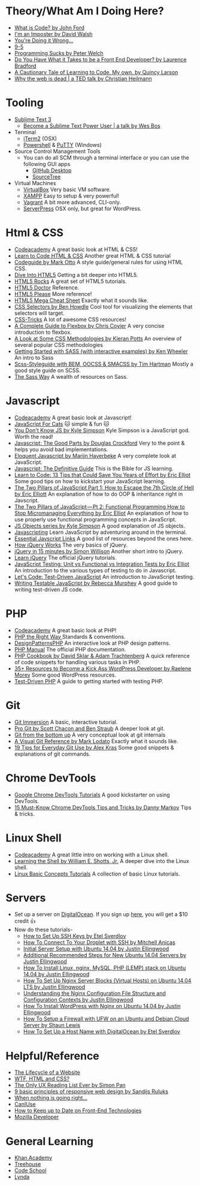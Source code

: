 # Theory/What Am I Doing Here?
+ [What is Code? by John Ford](http://www.bloomberg.com/graphics/2015-paul-ford-what-is-code/)
+ [I'm an Imposter by David Walsh](http://www.bloomberg.com/graphics/2015-paul-ford-what-is-code/)
+ [You're Doing it Wrong...](https://pbs.twimg.com/media/BbtAiOsCMAAm63q.png:large)
+ [9-5](http://i.imgur.com/YkbaV.gif)
+ [Programming Sucks by Peter Welch](http://www.stilldrinking.org/programming-sucks)
+ [Do You Have What it Takes to be a Front End Developer? by Laurence Bradford](http://learntocodewith.me/web-dev/front-end-developer-skills/)
+ [A Cautionary Tale of Learning to Code. My own. by Quincy Larson](https://medium.freecodecamp.com/a-cautionary-tale-of-learning-to-code-my-own-eddb24d9d5a7#.x2pgmxsxd)
+ [Why the web is dead | a TED talk by Christian Heilmann](https://www.youtube.com/watch?v=CrcAPan028Y&feature=youtu.be)

# Tooling 
+ [Sublime Text 3](https://www.sublimetext.com/3)
    * [Become a Sublime Text Power User | a talk by Wes Bos](http://wesbos.github.io/Sublime-Text-Power-User-Talk/#1)
+ Terminal
    * [iTerm2](https://www.iterm2.com/) (OSX)
    * [Powershell](https://msdn.microsoft.com/en-us/powershell/mt173057.aspx) & [PuTTY](http://www.putty.org/) (Windows)
+ Source Control Management Tools
    * You can do all SCM through a terminal interface or you can use the following GUI apps
        - [GitHub Desktop](https://desktop.github.com/)
        - [SourceTree](https://www.sourcetreeapp.com/)
+ Virtual Machines
    * [VirtualBox](https://www.virtualbox.org/) Very basic VM software.
    * [XAMPP](https://www.apachefriends.org/index.html) Easy to setup & very powerful!
    * [Vagrant](https://www.vagrantup.com/) A bit more advanced, CLI-only.
    * [ServerPress](https://serverpress.com/) OSX only, but great for WordPress.

# Html & CSS
+ [Codeacademy](https://www.codecademy.com/learn) A great basic look at HTML & CSS!
+ [Learn to Code HTML & CSS](http://learn.shayhowe.com/html-css/) Another great HTML & CSS tutorial
+ [Codeguide by Mark Otto](http://codeguide.co/) A style guide/general rules for using HTML CSS.
+ [Dive Into HTML5](http://diveinto.html5doctor.com/) Getting a bit deeper into HTML5.
+ [HTML5 Rocks](http://www.html5rocks.com/en/) A great set of HTML5 tutorials.
+ [HTML5 Doctor](http://html5doctor.com/) Reference.
+ [HTML5 Please](http://html5please.com/) More reference!
+ [HTML5 Mega Cheat Sheet](http://makeawebsitehub.com/the-html-5-mega-cheat-sheet/) Exactly what it sounds like.
+ [CSS Selectors by Ben Howdle](http://benhowdle.im/cssselectors/) Cool tool for visualizing the elements that selectors will target.
+ [CSS-Tricks](https://css-tricks.com/) A lot of awesome CSS resources!
+ [A Complete Guide to Flexbox by Chris Coyier](https://css-tricks.com/snippets/css/a-guide-to-flexbox/) A very concise introduction to flexbox.
+ [A Look at Some CSS Methodologies by Kieran Potts](http://sixrevisions.com/css/css-methodologies/) An overview of several popular CSS methodologies
+ [Getting Started with SASS (with interactive examples) by Ken Wheeler](https://scotch.io/tutorials/getting-started-with-sass) An intro to Sass
+ [Scss-Styleguide with BEM, OOCSS & SMACSS by Tim Hartman](http://timhartmann.net/frontend-development/scss-styleguide-with-bem-oocss-smacss/) Mostly a good style guide on SCSS.
+ [The Sass Way](http://www.thesassway.com/) A wealth of resources on Sass.

# Javascript 
+ [Codeacademy](https://www.codecademy.com/learn) A great basic look at Javascript!
+ [JavaScript For Cats](http://jsforcats.com/) :cat: simple & fun :cat:
+ [You Don't Know JS by Kyle Simpson](https://github.com/getify/You-Dont-Know-JS) Kyle Simpson is a JavaScript god. Worth the read!
+ [Javascript: The Good Parts by Douglas Crockford](http://bdcampbell.net/javascript/book/javascript_the_good_parts.pdf) Very to the point & helps you avoid bad implementations.
+ [Eloquent Javascript by Marijn Haverbeke](http://eloquentjavascript.net/) A very complete look at JavaScript.
+ [Javascript: The Definitive Guide](ftp://91.193.236.10/pub/docs/linux-support/programming/JavaScript/%5BO%60Reilly%5D%20-%20JavaScript.%20The%20Definitive%20Guide,%206th%20ed.%20-%20%5BFlanagan%5D.pdf) This is the Bible for JS learning.
+ [Learn to Code: 13 Tips that Could Save You Years of Effort by Eric Elliot](https://medium.com/javascript-scene/learn-to-code-13-tips-that-could-save-you-years-of-effort-92ce799a3e1f#.gvrtass9o) Some good tips on how to kickstart your JavaScript learning.
+ [The Two Pillars of JavaScript Part 1: How to Escape the 7th Circle of Hell by Eric Elliott](https://medium.com/javascript-scene/the-two-pillars-of-javascript-ee6f3281e7f3#.j62uzdtxt) An explanation of how to do OOP & inheritance right in Javscript.
+ [The Two Pillars of JavaScript — Pt 2: Functional Programming How to Stop Micromanaging Everything by Eric Elliot](https://medium.com/javascript-scene/the-two-pillars-of-javascript-pt-2-functional-programming-a63aa53a41a4#.pxc6j9l5g) An explanation of how to use properly use functional programming concepts in JavaScript.
+ [JS Objects series by Kyle Simpson](https://davidwalsh.name/javascript-objects) A good explanation of JS objects.
+ [Javascripting](https://github.com/sethvincent/javascripting) Learn JavaScript by adventuring around in the terminal.
+ [Essential Javscript Links](https://github.com/ericelliott/essential-javascript-links#essential-javascript-links) A good list of resources beyond the ones here.
+ [How jQuery Works](http://learn.jquery.com/about-jquery/how-jquery-works/) The very basics of jQuery.
+ [jQuery in 15 minutes by Simon Willison](http://www.slideshare.net/simon/jquery-in-15-minutes/) Another short intro to jQuery.
+ [Learn jQuery](http://learn.jquery.com/) The official jQuery tutorials.
+ [JavaScript Testing: Unit vs Functional vs Integration Tests by Eric Elliot](https://www.sitepoint.com/javascript-testing-unit-functional-integration/) An introduction to the various types of testing to do in Javascript.
+ [Let's Code: Test-Driven JavaScript](http://www.letscodejavascript.com/) An introduction to JavaScript testing.
+ [Writing Testable JavaScript by Rebecca Murphey](http://alistapart.com/article/writing-testable-javascript) A good guide to writing test-driven JS code.

# PHP
+ [Codeacademy](https://www.codecademy.com/learn) A great basic look at PHP!
+ [PHP the Right Way ](http://www.phptherightway.com/) Standards & conventions.
+ [DesignPatternsPHP](https://github.com/domnikl/DesignPatternsPHP) An interactive look at PHP design patterns.
+ [PHP Manual](http://php.net/manual/en/) The official PHP documentation.
+ [PHP Cookbook by David Sklar & Adam Trachtenberg](http://mfyz.com/Files/Dokumanlar/PHP_Cookbook.pdf) A quick reference of code snippets for handling various tasks in PHP.
+ [35+ Resources to Become a Kick Ass WordPress Developer by Raelene Morey](https://premium.wpmudev.org/blog/35-resources-for-kick-ass-wordpress-developers/) Some good WordPress resources.
+ [Test-Driven PHP](http://code.tutsplus.com/series/test-driven-php--net-27482) A guide to getting started with testing PHP.

# Git
+ [Git Immersion](http://gitimmersion.com/) A basic, interactive tutorial.
+ [Pro Git by Scott Chacon and Ben Straub](https://git-scm.com/book/en/v2) A deeper look at git.
+ [Git from the bottom up](http://ftp.newartisans.com/pub/git.from.bottom.up.pdf) A very conceptual look at git internals
+ [A Visual Git Reference by Mark Lodato](http://marklodato.github.io/visual-git-guide/index-en.html) Exactly what it sounds like.
+ [19 Tips for Everyday Git Use by Alex Kras](http://www.alexkras.com/19-git-tips-for-everyday-use/) Some good snippets & explanations of git commands.

# Chrome DevTools
+ [Google Chrome DevTools Tutorials](http://sixrevisions.com/tutorials/devtools-tutorials/) A good kickstarter on using DevTools.
+ [15 Must-Know Chrome DevTools Tips and Tricks by Danny Markov](http://tutorialzine.com/2015/03/15-must-know-chrome-devtools-tips-tricks/) Tips & tricks.

# Linux Shell
+ [Codeacademy](ttps://www.codecademy.com/) A great little intro on working with a Linux shell.
+ [Learning the Shell by William E. Shotts, Jr.](http://linuxcommand.org/learning_the_shell.php) A deeper dive into the Linux shell.
+ [Linux Basic Concepts Tutorials](http://www.tutorialspoint.com/listtutorials/linux/basic-concepts/1) A collection of basic Linux tutorials.

# Servers
+ Set up a server on [DigitalOcean](). If you sign up [here](https://m.do.co/c/4d711baea235), you will get a $10 credit :+1:
+ Now do these tutorials-
    * [How to Set Up SSH Keys by Etel Sverdlov](https://www.digitalocean.com/community/tutorials/how-to-set-up-ssh-keys--2)
    * [How To Connect To Your Droplet with SSH by Mitchell Anicas](https://www.digitalocean.com/community/tutorials/how-to-connect-to-your-droplet-with-ssh)
    * [Initial Server Setup with Ubuntu 14.04 by Justin Ellingwood](https://www.digitalocean.com/community/tutorials/initial-server-setup-with-ubuntu-14-04)
    * [Additional Recommended Steps for New Ubuntu 14.04 Servers by Justin Ellingwood](https://www.digitalocean.com/community/tutorials/additional-recommended-steps-for-new-ubuntu-14-04-servers)
    * [How To Install Linux, nginx, MySQL, PHP (LEMP) stack on Ubuntu 14.04 by Justin Ellingwood](https://www.digitalocean.com/community/tutorials/how-to-install-linux-nginx-mysql-php-lemp-stack-on-ubuntu-14-04)
    * [How To Set Up Nginx Server Blocks (Virtual Hosts) on Ubuntu 14.04 LTS by Justin Ellingwood](https://www.digitalocean.com/community/tutorials/how-to-set-up-nginx-server-blocks-virtual-hosts-on-ubuntu-14-04-lts)
    * [Understanding the Nginx Configuration File Structure and Configuration Contexts by Justin Ellingwood](https://www.digitalocean.com/community/tutorials/understanding-the-nginx-configuration-file-structure-and-configuration-contexts)
    * [How To Install WordPress with Nginx on Ubuntu 14.04 by Justin Ellingwood](https://www.digitalocean.com/community/tutorials/how-to-install-wordpress-with-nginx-on-ubuntu-14-04)
    * [How To Setup a Firewall with UFW on an Ubuntu and Debian Cloud Server by Shaun Lewis](https://www.digitalocean.com/community/tutorials/how-to-setup-a-firewall-with-ufw-on-an-ubuntu-and-debian-cloud-server)
    * [How To Set Up a Host Name with DigitalOcean by Etel Sverdlov](https://www.digitalocean.com/community/tutorials/how-to-set-up-a-host-name-with-digitalocean)

# Helpful/Reference
+ [The Lifecycle of a Website](http://i.imgur.com/LHT4Ebu.jpg)
+ [WTF, HTML and CSS?](http://wtfhtmlcss.com/)
+ [The Only UX Reading List Ever by Simon Pan](https://medium.com/interactive-mind/the-only-ux-reading-list-ever-d420edb3f4ff#.7ot43gpf5)
+ [9 basic principles of responsive web design by Sandijs Ruluks](http://blog.froont.com/9-basic-principles-of-responsive-web-design/)
+ [When nothing is going right...](http://i.imgur.com/JJDu716.gif)
+ [CanIUse](http://caniuse.com/)
+ [How to Keep up to Date on Front-End Technologies](https://uptodate.frontendrescue.org/)
+ [Mozilla Developer](https://developer.mozilla.org/en-US/)

# General Learning
+ [Khan Academy](https://www.khanacademy.org/)
+ [Treehouse](https://teamtreehouse.com/)
+ [Code School](https://www.codeschool.com/)
+ [Lynda](https://www.lynda.com/)
